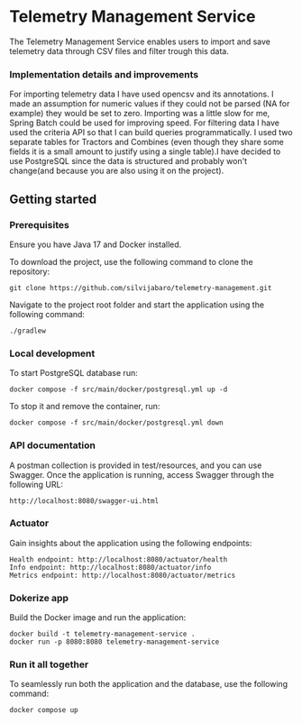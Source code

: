 # Telemetry Management Service

The Telemetry Management Service enables users to import and save telemetry data through CSV files
and filter trough this data.

### Implementation details and improvements

For importing telemetry data I have used opencsv and its annotations. I made an assumption for numeric values if they
could not be parsed
(NA for example) they would be set to zero.
Importing was a little slow for me, Spring Batch could be used for improving speed. For filtering data I have used the
criteria API so that I can build queries programmatically.
I used two separate tables for Tractors and Combines (even though they share some fields it is a small amount to justify
using a single table).I have decided to use PostgreSQL since the data is structured and probably won't change(and
because you are
also using it on the project).

## Getting started

### Prerequisites

Ensure you have Java 17 and Docker installed.

To download the project, use the following command to clone the repository:

```
git clone https://github.com/silvijabaro/telemetry-management.git
```

Navigate to the project root folder and start the application using the following command:

```
./gradlew
```

### Local development

To start PostgreSQL database run:

```
docker compose -f src/main/docker/postgresql.yml up -d
```

To stop it and remove the container, run:

```
docker compose -f src/main/docker/postgresql.yml down
```

### API documentation

A postman collection is provided in test/resources, and you can use Swagger.
Once the application is running, access Swagger through the following URL:

```
http://localhost:8080/swagger-ui.html
```

### Actuator

Gain insights about the application using the following endpoints:

```
Health endpoint: http://localhost:8080/actuator/health
Info endpoint: http://localhost:8080/actuator/info
Metrics endpoint: http://localhost:8080/actuator/metrics
```

### Dokerize app

Build the Docker image and run the application:

```
docker build -t telemetry-management-service .
docker run -p 8080:8080 telemetry-management-service
```

### Run it all together

To seamlessly run both the application and the database, use the following command:

```
docker compose up
```
